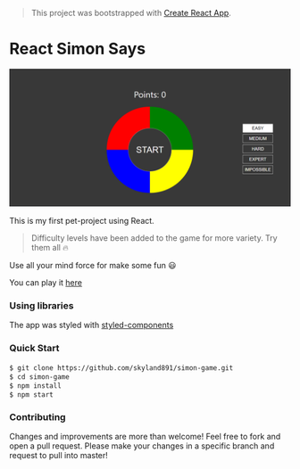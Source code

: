 > This project was bootstrapped with [Create React App](https://github.com/facebookincubator/create-react-app).

# React Simon Says

![React Simon Says](./screenshot.png)

This is my first pet-project using React. 
>Difficulty levels have been added to the game for more variety. 
Try them all :fire:

Use all your mind force for make some fun :smiley:

You can play it [here](https://skyland891.github.io/simon-game/)

### Using libraries

The app was styled with [styled-components](https://styled-components.com/)

### Quick Start

```
$ git clone https://github.com/skyland891/simon-game.git
$ cd simon-game
$ npm install
$ npm start
```
### Contributing

Changes and improvements are more than welcome! Feel free to fork and open a pull request. Please make your changes in a specific branch and request to pull into master! 